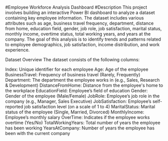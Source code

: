 #Employee Workforce Analysis Dashboard
#Description
This project involves building an interactive Power BI dashboard to analyze a dataset containing key employee information. The dataset includes various attributes such as age, business travel frequency, department, distance from home, education field, gender, job role, job satisfaction, marital status, monthly income, overtime status, total working years, and years at the company. The goal of this analysis is to identify trends and patterns related to employee demographics, job satisfaction, income distribution, and work experience.

Dataset Overview
The dataset consists of the following columns:

Index: Unique identifier for each employee
Age: Age of the employee
BusinessTravel: Frequency of business travel (Rarely, Frequently)
Department: The department the employee works in (e.g., Sales, Research & Development)
DistanceFromHome: Distance from the employee's home to the workplace
EducationField: Employee’s field of education
Gender: Gender of the employee (Male/Female)
JobRole: Employee’s job role in the company (e.g., Manager, Sales Executive)
JobSatisfaction: Employee’s self-reported job satisfaction level (on a scale of 1 to 4)
MaritalStatus: Marital status of the employee (Single, Married, Divorced)
MonthlyIncome: Employee’s monthly salary
OverTime: Indicates if the employee works overtime (Yes/No)
TotalWorkingYears: Total number of years the employee has been working
YearsAtCompany: Number of years the employee has been with the current company
